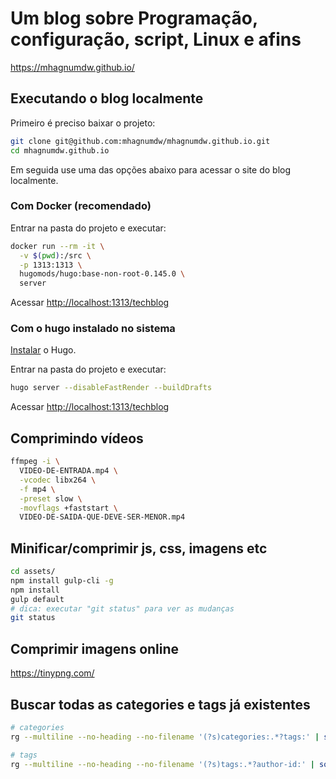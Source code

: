 # Um blog sobre Programação, configuração, script, Linux e afins

<https://mhagnumdw.github.io/>

## Executando o blog localmente

Primeiro é preciso baixar o projeto:

```bash
git clone git@github.com:mhagnumdw/mhagnumdw.github.io.git
cd mhagnumdw.github.io
```

Em seguida use uma das opções abaixo para acessar o site do blog localmente.

### Com Docker (recomendado)

Entrar na pasta do projeto e executar:

```bash
docker run --rm -it \
  -v $(pwd):/src \
  -p 1313:1313 \
  hugomods/hugo:base-non-root-0.145.0 \
  server
```

Acessar <http://localhost:1313/techblog>

### Com o hugo instalado no sistema

[Instalar](https://gohugo.io/getting-started/installing) o Hugo.

Entrar na pasta do projeto e executar:

```bash
hugo server --disableFastRender --buildDrafts
```

Acessar <http://localhost:1313/techblog>

## Comprimindo vídeos

```bash
ffmpeg -i \
  VIDEO-DE-ENTRADA.mp4 \
  -vcodec libx264 \
  -f mp4 \
  -preset slow \
  -movflags +faststart \
  VIDEO-DE-SAIDA-QUE-DEVE-SER-MENOR.mp4
```

## Minificar/comprimir js, css, imagens etc

```bash
cd assets/
npm install gulp-cli -g
npm install
gulp default
# dica: executar "git status" para ver as mudanças
git status
```

## Comprimir imagens online

<https://tinypng.com/>

## Buscar todas as categories e tags já existentes

```bash
# categories
rg --multiline --no-heading --no-filename '(?s)categories:.*?tags:' | sort | uniq -c | sort -n

# tags
rg --multiline --no-heading --no-filename '(?s)tags:.*?author-id:' | sort | uniq -c | sort -n
```

